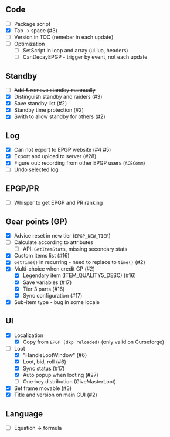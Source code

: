 ## Code

- [ ] Package script
- [x] Tab -> space (#3)
- [ ] Version in TOC (remeber in each update)
- [ ] Optimization
  - [ ] SetScript in loop and array (ui.lua, headers)
  - [ ] CanDecayEPGP - trigger by event, not each update

## Standby

- [ ] ~~Add & remove standby mannually~~
- [x] Distinguish standby and raiders (#3)
- [x] Save standby list (#2)
- [x] Standby time protection (#2)
- [x] Swith to allow standby for others (#2)

## Log

- [x] Can not export to EPGP website (#4 #5)
- [x] Export and upload to server (#28)
- [x] Figure out: recording from other EPGP users (`ACEComm`)
- [ ] Undo selected log

## EPGP/PR

- [ ] Whisper to get EPGP and PR ranking

## Gear points (GP)

- [x] Advice reset in new tier (`EPGP_NEW_TIER`)
- [ ] Calculate according to attributes 
  - [ ] API: `GetItemStats`, missing secondary stats
- [x] Custom items list (#16)
- [x] `GetTime()` in recurring - need to replace to `time()` (#2)
- [x] Multi-choice when credit GP (#2)
  - [x] Legendary item (ITEM_QUALITY5_DESC) (#16)
  - [x] Save variables (#17)
  - [x] Tier 3 parts (#16)
  - [x] Sync configuration (#17)
- [x] Sub-item type - bug in some locale

## UI

- [x] Localization
  - [x] Copy from `EPGP (dkp reloaded)` (only valid on Curseforge)
- [ ] Loot
  - [x] "HandleLootWindow" (#6)
  - [x] Loot, bid, roll (#6)
  - [x] Sync status (#17)
  - [x] Auto popup when looting (#27)
  - [ ] One-key distribution (GiveMasterLoot)
- [x] Set frame movable (#3)
- [x] Title and version on main GUI (#2)

## Language

- [ ] Equation -> formula

